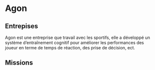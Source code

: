 # Agon

## Entrepises

Agon est une entreprise que travail avec les sportifs, elle a développé un système d’entraînement cognitif pour améliorer les performances des joueur en terme de temps de réaction, des prise de décision, ect.

## Missions
